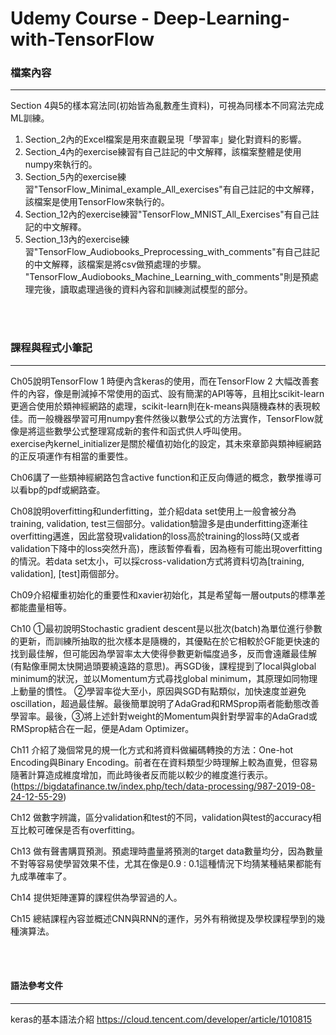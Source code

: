 # Udemy Course - Deep-Learning-with-TensorFlow

### 檔案內容
---
Section 4與5的樣本寫法同(初始皆為亂數產生資料)，可視為同樣本不同寫法完成ML訓練。

1. Section_2內的Excel檔案是用來直觀呈現「學習率」變化對資料的影響。 <br>
2. Section_4內的exercise練習有自己註記的中文解釋，該檔案整體是使用numpy來執行的。  <br>
3. Section_5內的exercise練習"TensorFlow_Minimal_example_All_exercises"有自己註記的中文解釋，該檔案是使用TensorFlow來執行的。  <br>
4. Section_12內的exercise練習"TensorFlow_MNIST_All_Exercises"有自己註記的中文解釋。 <br>
5. Section_13內的exercise練習"TensorFlow_Audiobooks_Preprocessing_with_comments"有自己註記的中文解釋，該檔案是將csv做預處理的步驟。 "TensorFlow_Audiobooks_Machine_Learning_with_comments"則是預處理完後，讀取處理過後的資料內容和訓練測試模型的部分。 <br>
<br>
<br>

### 課程與程式小筆記
---
Ch05說明TensorFlow 1 時便內含keras的使用，而在TensorFlow 2 大幅改善套件的內容，像是刪減掉不常使用的函式、設有簡潔的API等等，且相比scikit-learn更適合使用於類神經網路的處理，scikit-learn則在k-means與隨機森林的表現較佳。而一般機器學習可用numpy套件然後以數學公式的方法實作，TensorFlow就像是將這些數學公式整理寫成新的套件和函式供人呼叫使用。<br>
exercise內kernel_initializer是關於權值初始化的設定，其未來章節與類神經網路的正反項運作有相當的重要性。

Ch06講了一些類神經網路包含active function和正反向傳遞的概念，數學推導可以看bp的pdf或網路查。

Ch08說明overfitting和underfitting，並介紹data set使用上一般會被分為training, validation, test三個部分。validation驗證多是由underfitting逐漸往overfitting邁進，因此當發現validation的loss高於training的loss時(又或者validation下降中的loss突然升高)，應該暫停看看，因為極有可能出現overfitting的情況。若data set太小，可以採cross-validation方式將資料切為[training, validation], [test]兩個部分。

Ch09介紹權重初始化的重要性和xavier初始化，其是希望每一層outputs的標準差都能盡量相等。

Ch10 ①最初說明Stochastic gradient descent是以批次(batch)為單位進行參數的更新，而訓練所抽取的批次樣本是隨機的，其優點在於它相較於GF能更快速的找到最佳解，但可能因為學習率太大使得參數更新幅度過多，反而會遠離最佳解(有點像車開太快開過頭要繞遠路的意思)。再SGD後，課程提到了local與global minimum的狀況，並以Momentum方式尋找global minimum，其原理如同物理上動量的慣性。 ②學習率從大至小，原因與SGD有點類似，加快速度並避免oscillation，超過最佳解。最後簡單說明了AdaGrad和RMSprop兩者能動態改善學習率。最後，③將上述針對weight的Momentum與針對學習率的AdaGrad或RMSprop結合在一起，便是Adam Optimizer。

Ch11 介紹了幾個常見的規一化方式和將資料做編碼轉換的方法：One-hot Encoding與Binary Encoding。前者在在資料類型少時理解上較為直覺，但容易隨著計算造成維度增加，而此時後者反而能以較少的維度進行表示。(https://bigdatafinance.tw/index.php/tech/data-processing/987-2019-08-24-12-55-29)

Ch12 做數字辨識，區分validation和test的不同，validation與test的accuracy相互比較可確保是否有overfitting。

Ch13 做有聲書購買預測。預處理時盡量將預測的target data數量均分，因為數量不對等容易使學習效果不佳，尤其在像是0.9 : 0.1這種情況下均猜某種結果都能有九成準確率了。

Ch14 提供矩陣運算的課程供為學習過的人。

Ch15 總結課程內容並概述CNN與RNN的運作，另外有稍微提及學校課程學到的幾種演算法。

<br>
<br>

#### 語法參考文件
---
keras的基本語法介紹
https://cloud.tencent.com/developer/article/1010815
